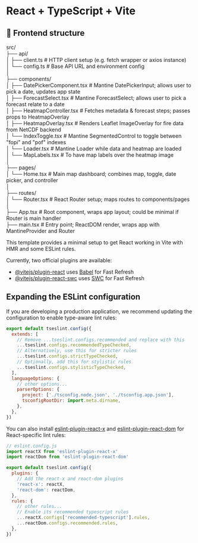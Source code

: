 # React + TypeScript + Vite

## 📁 Frontend structure

src/  
├── api/  
│   ├── client.ts               # HTTP client setup (e.g. fetch wrapper or axios instance)  
│   └── config.ts               # Base API URL and environment config  
│  
├── components/  
│   ├── DatePickerComponent.tsx # Mantine DatePickerInput; allows user to pick a date, updates app state  
│   ├── ForecastSelect.tsx # Mantine ForecastSelect; allows user to pick a forecast relate to a date  
│   ├── HeatmapController.tsx   # Fetches metadata & forecast steps; passes props to HeatmapOverlay  
│   ├── HeatmapOverlay.tsx      # Renders Leaflet ImageOverlay for fire data from NetCDF backend  
│   └── IndexToggle.tsx         # Mantine SegmentedControl to toggle between "fopi" and "pof" indexes  
│   └── Loader.tsx              # Mantine Loader while data and heatmap are loaded  
│   └── MapLabels.tsx            # To have map labels over the heatmap image  
│  
├── pages/  
│   └── Home.tsx                # Main map dashboard; combines map, toggle, date picker, and controller  
│  
├── routes/  
│   └── Router.tsx              # React Router setup; maps routes to components/pages  
│  
├── App.tsx                     # Root component, wraps app layout; could be minimal if Router is main handler  
├── main.tsx                    # Entry point; ReactDOM render, wraps app with MantineProvider and Router  




This template provides a minimal setup to get React working in Vite with HMR and some ESLint rules.

Currently, two official plugins are available:

- [@vitejs/plugin-react](https://github.com/vitejs/vite-plugin-react/blob/main/packages/plugin-react) uses [Babel](https://babeljs.io/) for Fast Refresh
- [@vitejs/plugin-react-swc](https://github.com/vitejs/vite-plugin-react/blob/main/packages/plugin-react-swc) uses [SWC](https://swc.rs/) for Fast Refresh

## Expanding the ESLint configuration

If you are developing a production application, we recommend updating the configuration to enable type-aware lint rules:

```js
export default tseslint.config({
  extends: [
    // Remove ...tseslint.configs.recommended and replace with this
    ...tseslint.configs.recommendedTypeChecked,
    // Alternatively, use this for stricter rules
    ...tseslint.configs.strictTypeChecked,
    // Optionally, add this for stylistic rules
    ...tseslint.configs.stylisticTypeChecked,
  ],
  languageOptions: {
    // other options...
    parserOptions: {
      project: ['./tsconfig.node.json', './tsconfig.app.json'],
      tsconfigRootDir: import.meta.dirname,
    },
  },
})
```

You can also install [eslint-plugin-react-x](https://github.com/Rel1cx/eslint-react/tree/main/packages/plugins/eslint-plugin-react-x) and [eslint-plugin-react-dom](https://github.com/Rel1cx/eslint-react/tree/main/packages/plugins/eslint-plugin-react-dom) for React-specific lint rules:

```js
// eslint.config.js
import reactX from 'eslint-plugin-react-x'
import reactDom from 'eslint-plugin-react-dom'

export default tseslint.config({
  plugins: {
    // Add the react-x and react-dom plugins
    'react-x': reactX,
    'react-dom': reactDom,
  },
  rules: {
    // other rules...
    // Enable its recommended typescript rules
    ...reactX.configs['recommended-typescript'].rules,
    ...reactDom.configs.recommended.rules,
  },
})
```


